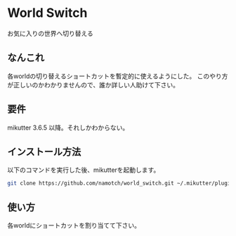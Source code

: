 # World Switch

お気に入りの世界へ切り替える

## なんこれ

各worldの切り替えるショートカットを暫定的に使えるようにした。
このやり方が正しいのかわかりませんので、誰か詳しい人助けて下さい。

## 要件

mikutter 3.6.5 以降。それしかわからない。

## インストール方法

以下のコマンドを実行した後、mikutterを起動します。

```sh
git clone https://github.com/namotch/world_switch.git ~/.mikutter/plugin/world_switch
```

## 使い方

各worldにショートカットを割り当てて下さい。
